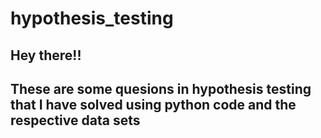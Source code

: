 # hypothesis_testing

## Hey there!!
## These are some quesions in hypothesis testing that I have solved using python code and the respective data sets 
